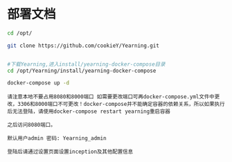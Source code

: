 # 部署文档
```bash
cd /opt/

git clone https://github.com/cookieY/Yearning.git


#下载Yearning,进入install/yearning-docker-compose目录
cd /opt/Yearning/install/yearning-docker-compose

docker-compose up -d

```
    请注意本地不要占用8080和8000端口 如需要更改端口可再docker-compose.yml文件中更改，3306和8000端口不可更改！docker-compose并不能确定容器的依赖关系，所以如果执行后无法登陆，请使用docker-compose restart yearning重启容器

    之后访问8080端口。

    默认用户admin 密码: Yearning_admin

    登陆后请通过设置页面设置inception及其他配置信息

